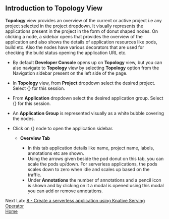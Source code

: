 ## Introduction to Topology View

**Topology** view provides an overview of the current or active project i.e any project selected in the project dropdown. It visually represents the applications present in the project in the form of donut shaped nodes. On clicking a node, a sidebar opens that provides the overview of the application and also shows the details of application resources like pods, build etc. Also the nodes have various decorators that are used for checking the build status opening the application URL etc. 

- By default **Developer Console** opens up on **Topology** view, but you can also navigate to **Topology** view by selecting **Topology** option from the Navigation sidebar present on the left side of the page.

- In **Topology** view, from **Project** dropdown select the desired project. Select {} for this session.

- From **Application** dropdown select the desired application group. Select {} for this session.

- An **Application Group** is represented visually as a white bubble covering the nodes.

- Click on {} node to open the application sidebar.

  - **Overview Tab**

    - In this tab application details like name, project name, labels, annotations etc are shown.
    - Using the arrows given beside the pod donut on this tab, you can scale the pods up/down. For serverless applications, the pods scales down to zero when idle and scales up based on the traffic.
    - Under **Annotations** the number of annotations and a pencil icon is shown and by clicking on it a modal is opened using this modal you can add or remove annotations.  


Next Lab: [8 - Create a serverless application using Knative Serving Operator](./serverless.md)<br>
[Home](./README.md)